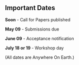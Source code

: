## Important Dates

**Soon** - Call for Papers published

**May 09** - Submissions due

**June 09** - Acceptance notification

**July 18 or 19** - Workshop day

(All dates are Anywhere On Earth.)
